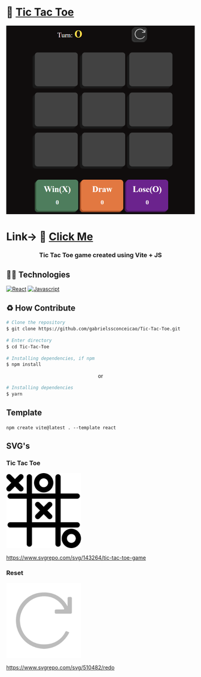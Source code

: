 # 🔗 <a href="https://tic-tac-toe-xi-tawny.vercel.app/" target="_blank">Tic Tac Toe</a>

<a href="https://tic-tac-toe-xi-tawny.vercel.app/"  target="_blank">

![Project Screenshot](./public/screenshot/project-screenshot.png)

</a>

<h1>Link-> 🔗 <a href="https://tic-tac-toe-xi-tawny.vercel.app/"  target="_blank" >Click Me</a></h1>

<h3 align=center>Tic Tac Toe game created using Vite + JS<h3>

## 👨‍💻 Technologies

[![React
](https://img.shields.io/badge/React-20232A?style=for-the-badge&logo=react&logoColor=61DAFB)]()
[![Javascript
](https://img.shields.io/badge/JavaScript-323330?style=for-the-badge&logo=javascript&logoColor=F7DF1E)]()

## ♻️ How Contribute

```bash
# Clone the repository
$ git clone https://github.com/gabrielssconceicao/Tic-Tac-Toe.git
```

```bash
# Enter directory
$ cd Tic-Tac-Toe
```

```bash
# Installing dependencies, if npm
$ npm install
```

<p align="center">or</p>

```bash
# Installing dependencies
$ yarn
```

## Template

<code>npm create vite@latest . --template react</code>

## SVG's

### Tic Tac Toe

<div>
<img src="./public/tic-tac-toe.svg" width=200 alt="Tic Tac Toe"/>
<p>
<a href="https://www.svgrepo.com/svg/143264/tic-tac-toe-game">https://www.svgrepo.com/svg/143264/tic-tac-toe-game</a>
</p>
<div>

### Reset

<div>
<img src="./src/images/restart.svg" width=200 alt="Tic Tac Toe"/>
<p>
<a href="https://www.svgrepo.com/svg/510482/redo">https://www.svgrepo.com/svg/510482/redo</a>
</p>
<div>
